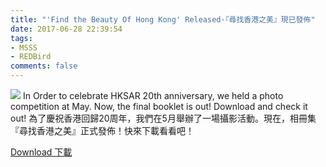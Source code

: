 ```yaml
---
title: "'Find the Beauty Of Hong Kong' Released·『尋找香港之美』現已發佈"
date: 2017-06-28 22:39:54
tags:
- MSSS
- REDBird
comments: false
---
```

![](/images/hk.jpg)
In Order to celebrate HKSAR 20th anniversary, we held a photo competition at May. Now, the final booklet is out! Download and check it out!
為了慶祝香港回歸20周年，我們在5月舉辦了一場攝影活動。現在，相冊集『尋找香港之美』正式發佈！快來下載看看吧！

[Download 下載](http://garage.patrickwu.cf/sources/documents/Find_The_Beauty_of_Hong_Kong.pdf)